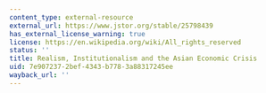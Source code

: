 ```yaml
---
content_type: external-resource
external_url: https://www.jstor.org/stable/25798439
has_external_license_warning: true
license: https://en.wikipedia.org/wiki/All_rights_reserved
status: ''
title: Realism, Institutionalism and the Asian Economic Crisis
uid: 7e907237-2bef-4343-b778-3a88317245ee
wayback_url: ''
---
```

